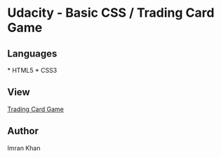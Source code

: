 <h1>Udacity - Basic CSS / Trading Card Game</h1>

<h2>Languages</h2>
* HTML5
* CSS3

<h2>View</h2>
<a href="http://1page-basic-css-tradinggame.bitballoon.com/">Trading Card Game</a>

<h2>Author</h2>
Imran Khan